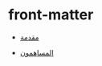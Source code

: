 # front-matter

 <ul class='toc'><li><a href='/ar/front-matter/preface'>مقدمة</a></li></ul>

<ul class='toc'><li><a href='/ar/front-matter/contributors'>المساهمون</a></li></ul> 